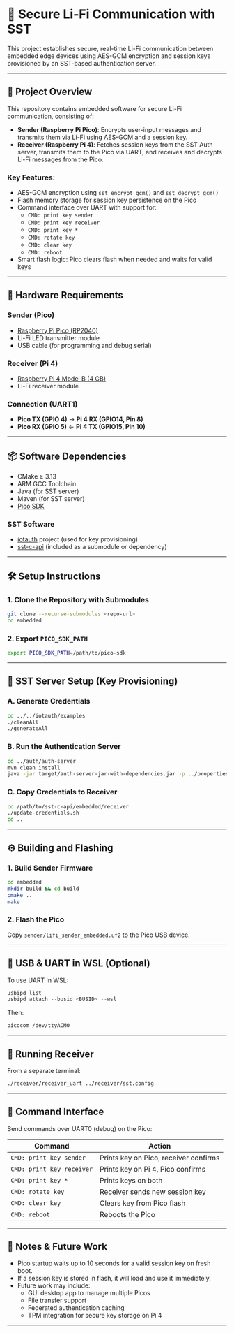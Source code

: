 # 🔐 Secure Li-Fi Communication with SST

This project establishes secure, real-time Li-Fi communication between embedded edge devices using AES-GCM encryption and session keys provisioned by an SST-based authentication server.

---

## 🔧 Project Overview

This repository contains embedded software for secure Li-Fi communication, consisting of:

- **Sender (Raspberry Pi Pico)**: Encrypts user-input messages and transmits them via Li-Fi using AES-GCM and a session key.
- **Receiver (Raspberry Pi 4)**: Fetches session keys from the SST Auth server, transmits them to the Pico via UART, and receives and decrypts Li-Fi messages from the Pico.

### Key Features:
- AES-GCM encryption using `sst_encrypt_gcm()` and `sst_decrypt_gcm()`
- Flash memory storage for session key persistence on the Pico
- Command interface over UART with support for:
  - `CMD: print key sender`
  - `CMD: print key receiver`
  - `CMD: print key *`
  - `CMD: rotate key`
  - `CMD: clear key`
  - `CMD: reboot`
- Smart flash logic: Pico clears flash when needed and waits for valid keys

---

## 🔧 Hardware Requirements

### **Sender (Pico)**
- [Raspberry Pi Pico (RP2040)](https://www.sparkfun.com/raspberry-pi-pico.html?src=raspberrypi)
- Li-Fi LED transmitter module
- USB cable (for programming and debug serial)

### **Receiver (Pi 4)**
- [Raspberry Pi 4 Model B (4 GB)](https://www.sparkfun.com/raspberry-pi-4-model-b-4-gb.html?src=raspberrypi)
- Li-Fi receiver module

### **Connection (UART1)**
- **Pico TX (GPIO 4)** → **Pi 4 RX (GPIO14, Pin 8)**
- **Pico RX (GPIO 5)** ← **Pi 4 TX (GPIO15, Pin 10)**

---

## 📦 Software Dependencies

- CMake ≥ 3.13
- ARM GCC Toolchain
- Java (for SST server)
- Maven (for SST server)
- [Pico SDK](https://github.com/raspberrypi/pico-sdk)

### SST Software
- [iotauth](https://github.com/iotauth/iotauth) project (used for key provisioning)
- [sst-c-api](https://github.com/iotauth/sst-c-api) (included as a submodule or dependency)

---

## 🛠️ Setup Instructions

### 1. Clone the Repository with Submodules
```bash
git clone --recurse-submodules <repo-url>
cd embedded
```

### 2. Export `PICO_SDK_PATH`
```bash
export PICO_SDK_PATH=/path/to/pico-sdk
```

---

## 🔑 SST Server Setup (Key Provisioning)

### A. Generate Credentials
```bash
cd ../../iotauth/examples
./cleanAll
./generateAll
```

### B. Run the Authentication Server
```bash
cd ../auth/auth-server
mvn clean install
java -jar target/auth-server-jar-with-dependencies.jar -p ../properties/exampleAuth101.properties
```

### C. Copy Credentials to Receiver
```bash
cd /path/to/sst-c-api/embedded/receiver
./update-credentials.sh
cd ..
```

---

## ⚙️ Building and Flashing

### 1. Build Sender Firmware
```bash
cd embedded
mkdir build && cd build
cmake ..
make
```

### 2. Flash the Pico
Copy `sender/lifi_sender_embedded.uf2` to the Pico USB device.

---

## 🔌 USB & UART in WSL (Optional)

To use UART in WSL:

```powershell
usbipd list
usbipd attach --busid <BUSID> --wsl
```

Then:
```bash
picocom /dev/ttyACM0
```

---

## 🛜 Running Receiver

From a separate terminal:

```bash
./receiver/receiver_uart ../receiver/sst.config
```

---

## 💬 Command Interface

Send commands over UART0 (debug) on the Pico:

| Command                    | Action |
|---------------------------|--------|
| `CMD: print key sender`   | Prints key on Pico, receiver confirms |
| `CMD: print key receiver` | Prints key on Pi 4, Pico confirms |
| `CMD: print key *`        | Prints keys on both |
| `CMD: rotate key`         | Receiver sends new session key |
| `CMD: clear key`          | Clears key from Pico flash |
| `CMD: reboot`             | Reboots the Pico |

---

## 🧪 Notes & Future Work

- Pico startup waits up to 10 seconds for a valid session key on fresh boot.
- If a session key is stored in flash, it will load and use it immediately.
- Future work may include:
  - GUI desktop app to manage multiple Picos
  - File transfer support
  - Federated authentication caching
  - TPM integration for secure key storage on Pi 4

---
